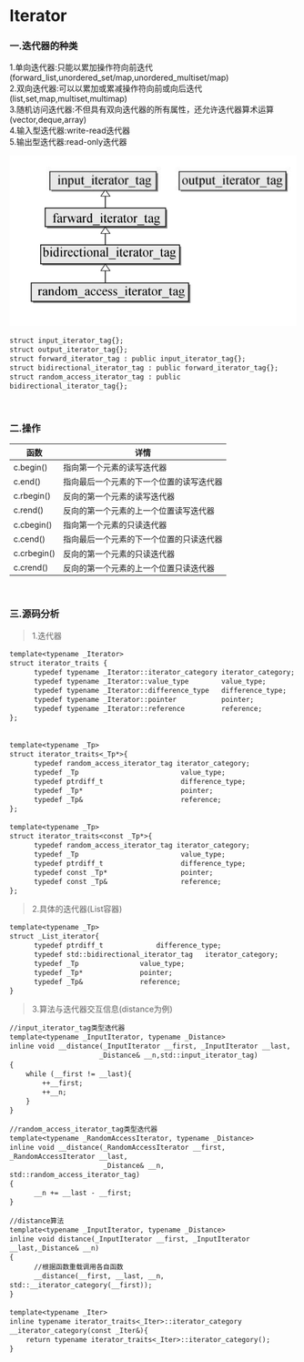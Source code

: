 # Iterator

### 一.迭代器的种类

1.单向迭代器:只能以累加操作符向前迭代(forward_list,unordered_set/map,unordered_multiset/map)<br>
2.双向迭代器:可以以累加或累减操作符向前或向后迭代(list,set,map,multiset,multimap)<br>
3.随机访问迭代器:不但具有双向迭代器的所有属性，还允许迭代器算术运算(vector,deque,array)<br>
4.输入型迭代器:write-read迭代器<br>
5.输出型迭代器:read-only迭代器

![](../img/7.png)

```
struct input_iterator_tag{};
struct output_iterator_tag{};
struct forward_iterator_tag : public input_iterator_tag{};
struct bidirectional_iterator_tag : public forward_iterator_tag{};
struct random_access_iterator_tag : public bidirectional_iterator_tag{};
```

<br>

### 二.操作

函数|详情
--|--
c.begin()|指向第一个元素的读写迭代器
c.end()|指向最后一个元素的下一个位置的读写迭代器
c.rbegin()|反向的第一个元素的读写迭代器
c.rend()|反向的第一个元素的上一个位置读写迭代器
c.cbegin()|指向第一个元素的只读迭代器
c.cend()|指向最后一个元素的下一个位置的只读迭代器
c.crbegin()|反向的第一个元素的只读迭代器
c.crend()|反向的第一个元素的上一个位置只读迭代器

<br>

### 三.源码分析

>1.迭代器

```
template<typename _Iterator>
struct iterator_traits {
      typedef typename _Iterator::iterator_category iterator_category;
      typedef typename _Iterator::value_type        value_type;
      typedef typename _Iterator::difference_type   difference_type;
      typedef typename _Iterator::pointer           pointer;
      typedef typename _Iterator::reference         reference;
};


template<typename _Tp>
struct iterator_traits<_Tp*>{
      typedef random_access_iterator_tag iterator_category;
      typedef _Tp                         value_type;
      typedef ptrdiff_t                   difference_type;
      typedef _Tp*                        pointer;
      typedef _Tp&                        reference;
};

template<typename _Tp>
struct iterator_traits<const _Tp*>{
      typedef random_access_iterator_tag iterator_category;
      typedef _Tp                         value_type;
      typedef ptrdiff_t                   difference_type;
      typedef const _Tp*                  pointer;
      typedef const _Tp&                  reference;
};
```

>2.具体的迭代器(List容器)

```
template<typename _Tp>
struct _List_iterator{
      typedef ptrdiff_t				difference_type;
      typedef std::bidirectional_iterator_tag	iterator_category;
      typedef _Tp				value_type;
      typedef _Tp*				pointer;
      typedef _Tp&				reference;
}
```

>3.算法与迭代器交互信息(distance为例)

```
//input_iterator_tag类型迭代器
template<typename _InputIterator, typename _Distance>
inline void __distance(_InputIterator __first, _InputIterator __last,
                      _Distance& __n,std::input_iterator_tag)
{　　　　　　　　　　　　　　　　　　　　　　　　　　　
    while (__first != __last){
        ++__first;
        ++__n;
    }
}

//random_access_iterator_tag类型迭代器
template<typename _RandomAccessIterator, typename _Distance>
inline void __distance(_RandomAccessIterator __first, _RandomAccessIterator __last,
                       _Distance& __n, std::random_access_iterator_tag)
{
      __n += __last - __first;
}

//distance算法
template<typename _InputIterator, typename _Distance>
inline void distance(_InputIterator __first, _InputIterator __last,_Distance& __n)
{
      //根据函数重载调用各自函数
      __distance(__first, __last, __n, std::__iterator_category(__first));
}

template<typename _Iter>
inline typename iterator_traits<_Iter>::iterator_category __iterator_category(const _Iter&){
    return typename iterator_traits<_Iter>::iterator_category();
}
```

